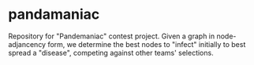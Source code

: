 # pandamaniac

Repository for "Pandemaniac" contest project.
Given a graph in node-adjancency form, we determine the best nodes to "infect" initially to best spread a "disease", 
competing against other teams' selections.